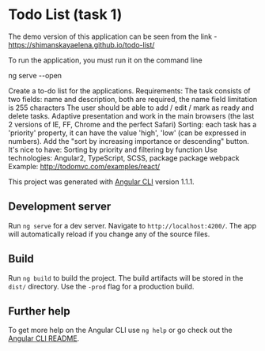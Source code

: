 # Todo List (task 1)

The demo version of this application can be seen from the link - https://shimanskayaelena.github.io/todo-list/

To run the application, you must run it on the command line

ng serve --open

Create a to-do list for the applications.
Requirements:
The task consists of two fields: name and description, both are required, the name field limitation is 255 characters
The user should be able to add / edit / mark as ready and delete tasks.
Adaptive presentation and work in the main browsers (the last 2 versions of IE, FF, Chrome and the perfect Safari)
Sorting: each task has a 'priority' property, it can have the value 'high', 'low' (can be expressed in numbers). Add the "sort by increasing importance or descending" button.
It's nice to have:
Sorting by priority and filtering by function
Use technologies: Angular2, TypeScript, SCSS, package package webpack
Example: http://todomvc.com/examples/react/

This project was generated with [Angular CLI](https://github.com/angular/angular-cli) version 1.1.1.

## Development server

Run `ng serve` for a dev server. Navigate to `http://localhost:4200/`. The app will automatically reload if you change any of the source files.

## Build

Run `ng build` to build the project. The build artifacts will be stored in the `dist/` directory. Use the `-prod` flag for a production build.

## Further help

To get more help on the Angular CLI use `ng help` or go check out the [Angular CLI README](https://github.com/angular/angular-cli/blob/master/README.md).

